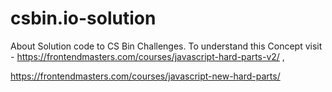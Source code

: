 # csbin.io-solution
About Solution code to CS Bin Challenges.  To understand this Concept visit - https://frontendmasters.com/courses/javascript-hard-parts-v2/ ,

https://frontendmasters.com/courses/javascript-new-hard-parts/
